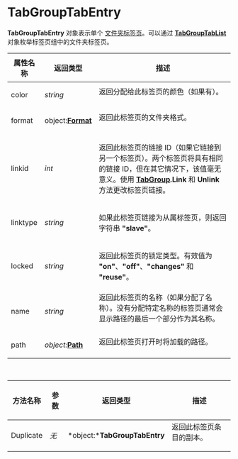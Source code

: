 # TabGroupTabEntry

**TabGroupTabEntry** 对象表示单个 [文件夹标签页](/Manual/basic_concepts/the_lister/tabs/README.zh.md)。可以通过 **[TabGroupTabList](tabgrouptablist.zh.md)** 对象枚举标签页组中的文件夹标签页。

<table>
<thead><tr><th>
属性名称</th><th>
返回类型</th><th>

**描述**
</th></tr></thead><tbody><tr><td>
color</td><td>

*string*</td><td>
返回分配给此标签页的颜色（如果有）。
</td></tr><tr><td>
format</td><td>

object:**[Format](format.zh.md)**</td><td>
返回此标签页的文件夹格式。
</td></tr><tr><td>
linkid</td><td>

*int*</td><td>

返回此标签页的链接 ID（如果它链接到另一个标签页）。两个标签页将具有相同的链接 ID，但在其它情况下，该值毫无意义。使用 **[TabGroup](tabgroup.zh.md).Link** 和 **Unlink** 方法更改标签页链接。
</td></tr><tr><td>
linktype</td><td>

*string*</td><td>

如果此标签页链接为从属标签页，则返回字符串 **"slave"**。
</td></tr><tr><td>
locked</td><td>

*string*</td><td>

返回此标签页的锁定类型。有效值为 **"on"**、**"off"**、**"changes"** 和 **"reuse"**。
</td></tr><tr><td>
name</td><td>

*string*</td><td>
返回此标签页的名称（如果分配了名称）。没有分配特定名称的标签页通常会显示路径的最后一个部分作为其名称。
</td></tr><tr><td>
path</td><td>

*object:***[Path](path.zh.md)**</td><td>
返回此标签页打开时将加载的路径。
</td></tr></tbody>
</table>

  

<table>
<thead><tr><th>

**方法名称**</th><th>

**参数**</th><th>

**返回类型**</th><th>

**描述**
</th></tr></thead><tbody><tr><td>
Duplicate</td><td>

*无*</td><td>

*object:***TabGroupTabEntry**</td><td>
返回此标签页条目的副本。
</td></tr></tbody>
</table>

 